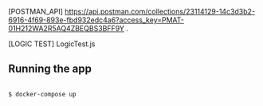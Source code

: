 [POSTMAN_API] https://api.postman.com/collections/23114129-14c3d3b2-6916-4f69-893e-fbd932edc4a6?access_key=PMAT-01H212WA2R5AQ4ZBEQBS3BFF9Y .


[LOGIC TEST] LogicTest.js


## Running the app

```bash

$ docker-compose up

